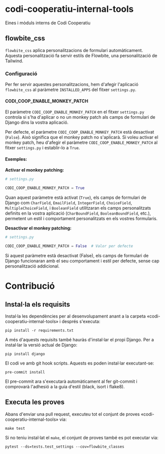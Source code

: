 # codi-cooperatiu-internal-tools
Eines i mòduls interns de Codi Cooperatiu

## flowbite_css

`flowbite_css` aplica personalitzacions de formulari automàticament. Aquesta personalització fa servir estils de Flowbite, una personalització de Tailwind.

### Configuració

Per fer servir aquestes personalitzacions, hem d'afegir l'aplicació `flowbite_css` al paràmetre `INSTALLED_APPS` del fitxer `settings.py`.

#### CODI_COOP_ENABLE_MONKEY_PATCH

El paràmetre `CODI_COOP_ENABLE_MONKEY_PATCH` en el fitxer `settings.py` controla si s'ha d'aplicar o no un monkey patch als camps de formulari de Django dins la vostra aplicació.

Per defecte, el paràmetre `CODI_COOP_ENABLE_MONKEY_PATCH` està desactivat (`False`). Això significa que el monkey patch no s'aplicarà. Si voleu activar el monkey patch, heu d'afegir el paràmetre `CODI_COOP_ENABLE_MONKEY_PATCH` al fitxer `settings.py` i establir-lo a `True`.

#### Exemples:

**Activar el monkey patching:**

```python
# settings.py

CODI_COOP_ENABLE_MONKEY_PATCH = True
```

Quan aquest paràmetre està activat (`True`), els camps de formulari de Django com `CharField`, `EmailField`, `IntegerField`, `ChoiceField`, `MultipleChoiceField`, i `BooleanField` utilitzaran els camps personalitzats definits en la vostra aplicació (`CharBoundField`, `BooleanBoundField`, etc.), permetent un estil i comportament personalitzats en els vostres formularis.

**Desactivar el monkey patching:**

```python
# settings.py

CODI_COOP_ENABLE_MONKEY_PATCH = False  # Valor per defecte
```

Si aquest paràmetre està desactivat (False), els camps de formulari de Django funcionaran amb el seu comportament i estil per defecte, sense cap personalització addicional.

# Contribució
## Instal·la els requisits

Instal·la les dependències per al desenvolupament anant a la carpeta «codi-cooperatiu-internal-tools» i després s'executa:

```commandline
pip install -r requirements.txt
```

A més d'aquests requisits també hauràs d'instal·lar el propi Django. Per a instal·lar la versió actual de Django:

```commandline
pip install django
```

El codi ve amb git hook scripts. Aquests es poden instal·lar executant-se:

```commandline
pre-commit install
```

El pre-commit ara s'executarà automàticament al fer git-commit i comprovarà l'adhesió a la guia d'estil (black, isort i flake8).

## Executa les proves

Abans d'enviar una pull request, executeu tot el conjunt de proves «codi-cooperatiu-internal-tools» via:

```commandline
make test
```

Si no teniu instal·lat el `make`, el conjunt de proves també es pot executar via:

```commandline
pytest --ds=tests.test_settings --cov=flowbite_classes
```